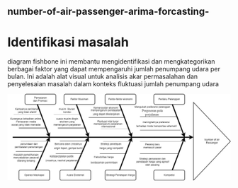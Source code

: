 ## number-of-air-passenger-arima-forcasting-

# Identifikasi masalah 


diagram fishbone ini membantu mengidentifikasi dan mengkategorikan berbagai faktor yang dapat mempengaruhi jumlah penumpang udara per bulan. Ini adalah alat visual untuk analisis akar permasalahan dan penyelesaian masalah dalam konteks fluktuasi jumlah penumpang udara

![Alt Text](problems.jpg)
